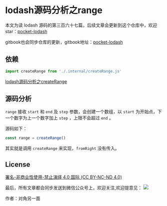 # lodash源码分析之range

本文为读 lodash 源码的第三百六十七篇，后续文章会更新到这个仓库中，欢迎 star：[pocket-lodash](https://github.com/yeyuqiudeng/pocket-lodash)

gitbook也会同步仓库的更新，gitbook地址：[pocket-lodash](https://www.gitbook.com/book/yeyuqiudeng/pocket-lodash/details)

## 依赖

```javascript
import createRange from './.internal/createRange.js'
```

[lodash源码分析之createRange](./createRange.md)

## 源码分析

`range` 接收 `start` 和 `end` 及 `step` 参数，会创建一个数组，以 `start` 为开始点，下一个数字为上一个数字加上 `step` ，上限不会超过 `end` 。

源码如下：

```javascript
const range = createRange()
```

其实就是调用 `createRange` 来实现，`fromRight` 没有传入。

## License 

[署名-非商业性使用-禁止演绎 4.0 国际 (CC BY-NC-ND 4.0)](http://creativecommons.org/licenses/by-nc-nd/4.0/)

最后，所有文章都会同步发送到微信公众号上，欢迎关注,欢迎提意见：  ![](https://raw.githubusercontent.com/yeyuqiudeng/resource/master/images/qrcode_front-end-article.jpg) 

作者：对角另一面 

